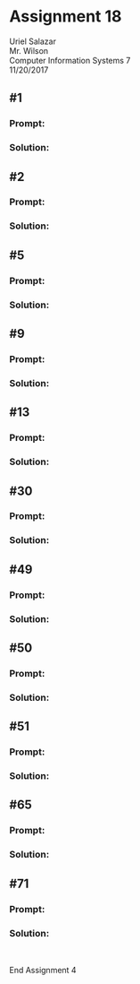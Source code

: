 # Assignment 18
Uriel Salazar  
Mr. Wilson  
Computer Information Systems 7  
11/20/2017


## &#35;1

### Prompt:

### Solution:




## &#35;2

### Prompt:

### Solution:




## &#35;5

### Prompt:

### Solution:





## &#35;9

### Prompt:

### Solution:





## &#35;13

### Prompt:

### Solution:





## &#35;30

### Prompt:

### Solution:





## &#35;49

### Prompt:

### Solution:





## &#35;50

### Prompt:

### Solution:





## &#35;51

### Prompt:

### Solution:





## &#35;65

### Prompt:

### Solution:




## &#35;71

### Prompt:

### Solution:




&nbsp;

End Assignment 4